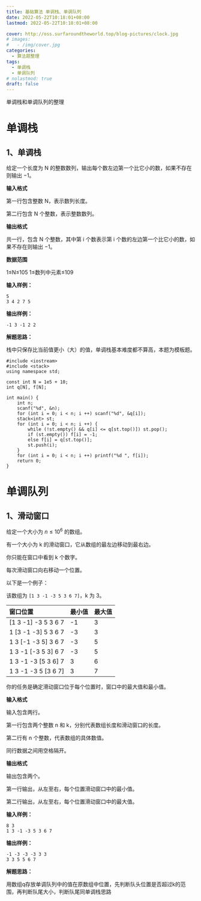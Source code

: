 ```yaml
---
title: 基础算法 单调栈、单调队列
date: 2022-05-22T10:18:01+08:00
lastmod: 2022-05-22T10:18:01+08:00

cover: http://oss.surfaroundtheworld.top/blog-pictures/clock.jpg
# images:
#   - /img/cover.jpg
categories:
  - 算法题整理
tags:
  - 单调栈
  - 单调队列
# nolastmod: true
draft: false
---
```


单调栈和单调队列的整理

<!--more-->

# 单调栈

## 1、单调栈

给定一个长度为 N 的整数数列，输出每个数左边第一个比它小的数，如果不存在则输出 −1。

**输入格式**

第一行包含整数 N，表示数列长度。

第二行包含 N 个整数，表示整数数列。

**输出格式**

共一行，包含 N 个整数，其中第 i 个数表示第 i 个数的左边第一个比它小的数，如果不存在则输出 −1。

**数据范围**

1≤N≤105
1≤数列中元素≤109

**输入样例：**

```
5
3 4 2 7 5
```

**输出样例：**

```
-1 3 -1 2 2
```

**解题思路：**

栈中只保存比当前值更小（大）的值，单调栈基本难度都不算高，本题为模板题。

```
#include <iostream>
#include <stack>
using namespace std;

const int N = 1e5 + 10;
int q[N], f[N];

int main() {
    int n;
    scanf("%d", &n);
    for (int i = 0; i < n; i ++) scanf("%d", &q[i]);
    stack<int> st;
    for (int i = 0; i < n; i ++) {
        while (!st.empty() && q[i] <= q[st.top()]) st.pop();
        if (st.empty()) f[i] = -1;
        else f[i] = q[st.top()];
        st.push(i);
    }
    for (int i = 0; i < n; i ++) printf("%d ", f[i]);
    return 0;
}
```

# 单调队列

## 1、滑动窗口

给定一个大小为 $n≤10^6$ 的数组。

有一个大小为 k 的滑动窗口，它从数组的最左边移动到最右边。

你只能在窗口中看到 k 个数字。

每次滑动窗口向右移动一个位置。

以下是一个例子：

该数组为 `[1 3 -1 -3 5 3 6 7]`，k 为 3。

| 窗口位置            | 最小值 | 最大值 |
| :------------------ | :----- | :----- |
| [1 3 -1] -3 5 3 6 7 | -1     | 3      |
| 1 [3 -1 -3] 5 3 6 7 | -3     | 3      |
| 1 3 [-1 -3 5] 3 6 7 | -3     | 5      |
| 1 3 -1 [-3 5 3] 6 7 | -3     | 5      |
| 1 3 -1 -3 [5 3 6] 7 | 3      | 6      |
| 1 3 -1 -3 5 [3 6 7] | 3      | 7      |

你的任务是确定滑动窗口位于每个位置时，窗口中的最大值和最小值。

**输入格式**

输入包含两行。

第一行包含两个整数 n 和 k，分别代表数组长度和滑动窗口的长度。

第二行有 n 个整数，代表数组的具体数值。

同行数据之间用空格隔开。

**输出格式**

输出包含两个。

第一行输出，从左至右，每个位置滑动窗口中的最小值。

第二行输出，从左至右，每个位置滑动窗口中的最大值。

**输入样例：**

```
8 3
1 3 -1 -3 5 3 6 7
```

**输出样例：**

```
-1 -3 -3 -3 3 3
3 3 5 5 6 7
```

**解题思路：**

用数组q存放单调队列中的值在原数组中位置，先判断队头位置是否超过k的范围，再判断队尾大小，判断队尾同单调栈思路